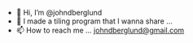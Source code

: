 - 👋 Hi, I’m @johndberglund
- 👀 I made a tiling program that I wanna share ... 
- 📫 How to reach me ... johndberglund@gmail.com



